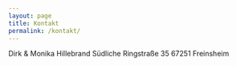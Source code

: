 ```yaml
---
layout: page
title: Kontakt
permalink: /kontakt/
---
```


<div class="message">
  Dirk & Monika Hillebrand
  Südliche Ringstraße 35
  67251 Freinsheim
</div>
